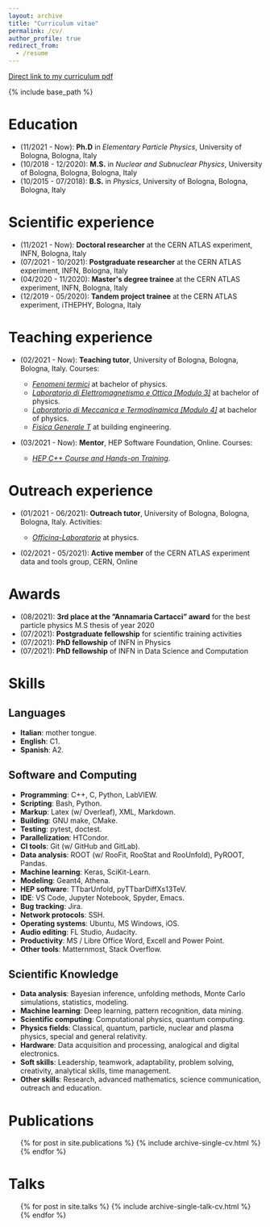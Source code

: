 ```yaml
---
layout: archive
title: "Curriculum vitae"
permalink: /cv/
author_profile: true
redirect_from:
  - /resume
---
```


[Direct link to my curriculum pdf](http://JustWhit3.github.io/files/cv.pdf)

</hr style="height:0.3px;border:none;color:gray;background-color:gray;" />

{% include base_path %}

Education
======

* (11/2021 - Now): **Ph.D** in *Elementary Particle Physics*, University of Bologna, Bologna, Italy
* (10/2018 - 12/2020): **M.S.** in *Nuclear and Subnuclear Physics*, University of Bologna, Bologna, Bologna, Italy
* (10/2015 - 07/2018): **B.S.** in *Physics*, University of Bologna, Bologna, Bologna, Italy

Scientific experience
======

* (11/2021 - Now): **Doctoral researcher** at the CERN ATLAS experiment, INFN, Bologna, Italy
* (07/2021 - 10/2021): **Postgraduate researcher** at the CERN ATLAS experiment, INFN, Bologna, Italy
* (04/2020 - 11/2020): **Master's degree trainee** at the CERN ATLAS experiment, INFN, Bologna, Italy
* (12/2019 - 05/2020): **Tandem project trainee** at the CERN ATLAS experiment, iTHEPHY, Bologna, Italy

Teaching experience
======

* (02/2021 - Now): **Teaching tutor**, University of Bologna, Bologna, Bologna, Italy. Courses:
  * [*Fenomeni termici*](https://www.unibo.it/it/didattica/insegnamenti/insegnamento/2021/434312) at bachelor of physics.
  * [*Laboratorio di Elettromagnetismo e Ottica [Modulo 3]*](https://www.unibo.it/it/didattica/insegnamenti/insegnamento/2021/434322) at bachelor of physics.
  * [*Laboratorio di Meccanica e Termodinamica [Modulo 4]*](https://www.unibo.it/it/didattica/insegnamenti/insegnamento/2021/434313) at bachelor of physics.
  * [*Fisica Generale T*](https://www.unibo.it/it/didattica/insegnamenti/insegnamento/2020/414325) at building engineering.

* (03/2021 - Now): **Mentor**, HEP Software Foundation, Online. Courses:
  * [*HEP C++ Course and Hands-on Training*](https://indico.cern.ch/event/1019089/).

Outreach experience
======

* (01/2021 - 06/2021): **Outreach tutor**, University of Bologna, Bologna, Bologna, Italy. Activities:
  * [*Officina-Laboratorio*](http://www.pls.unibo.it/it/fisica/attivita/a.a.-2020-2021/laboratori-per-studenti/officina-laboratorio) at physics.

* (02/2021 - 05/2021): **Active member** of the CERN ATLAS experiment data and tools group, CERN, Online

Awards
======

* (08/2021): **3rd place at the ”Annamaria Cartacci” award** for the best particle physics M.S thesis of year 2020
* (07/2021): **Postgraduate fellowship** for scientific training activities
* (07/2021): **PhD fellowship** of INFN in Physics
* (07/2021): **PhD fellowship** of INFN in Data Science and Computation

Skills
======

## Languages

* **Italian**: mother tongue.
* **English**: C1.
* **Spanish**: A2.


## Software and Computing

* **Programming**: C++, C, Python, LabVIEW.
* **Scripting**: Bash, Python.
* **Markup**: Latex (w/ Overleaf), XML, Markdown.
* **Building**: GNU make, CMake.
* **Testing**: pytest, doctest.
* **Parallelization**: HTCondor.
* **CI tools**: Git (w/ GitHub and GitLab).
* **Data analysis**: ROOT (w/ RooFit, RooStat and RooUnfold), PyROOT, Pandas.
* **Machine learning**: Keras, SciKit-Learn.
* **Modeling**: Geant4, Athena.
* **HEP software**: TTbarUnfold, pyTTbarDiffXs13TeV.
* **IDE**: VS Code, Jupyter Notebook, Spyder, Emacs.
* **Bug tracking**: Jira.
* **Network protocols**: SSH.
* **Operating systems**: Ubuntu, MS Windows, iOS.
* **Audio editing**: FL Studio, Audacity.
* **Productivity**: MS / Libre Office Word, Excell and Power Point.
* **Other tools**: Matternmost, Stack Overflow.

## Scientific Knowledge

* **Data analysis**: Bayesian inference, unfolding methods, Monte Carlo simulations, statistics, modeling.
* **Machine learning**: Deep learning, pattern recognition, data mining.
* **Scientific computing**: Computational physics, quantum computing.
* **Physics fields**: Classical, quantum, particle, nuclear and plasma physics, special and general relativity.
* **Hardware**: Data acquisition and processing, analogical and digital electronics.
* **Soft skills**: Leadership, teamwork, adaptability, problem solving, creativity, analytical skills, time
management.
* **Other skills**:  Research, advanced mathematics, science communication, outreach and education.

Publications
======

  <ul>{% for post in site.publications %}
    {% include archive-single-cv.html %}
  {% endfor %}</ul>
  
Talks
======

  <ul>{% for post in site.talks %}
    {% include archive-single-talk-cv.html %}
  {% endfor %}</ul>
